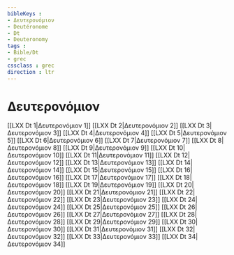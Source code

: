 ```yaml
---
bibleKeys : 
- Δευτερονόμιον
- Deutéronome
- Dt
- Deuteronomy
tags : 
- Bible/Dt
- grec
cssclass : grec
direction : ltr
---
```


# Δευτερονόμιον

[[LXX Dt 1|Δευτερονόμιον 1]]
[[LXX Dt 2|Δευτερονόμιον 2]]
[[LXX Dt 3|Δευτερονόμιον 3]]
[[LXX Dt 4|Δευτερονόμιον 4]]
[[LXX Dt 5|Δευτερονόμιον 5]]
[[LXX Dt 6|Δευτερονόμιον 6]]
[[LXX Dt 7|Δευτερονόμιον 7]]
[[LXX Dt 8|Δευτερονόμιον 8]]
[[LXX Dt 9|Δευτερονόμιον 9]]
[[LXX Dt 10|Δευτερονόμιον 10]]
[[LXX Dt 11|Δευτερονόμιον 11]]
[[LXX Dt 12|Δευτερονόμιον 12]]
[[LXX Dt 13|Δευτερονόμιον 13]]
[[LXX Dt 14|Δευτερονόμιον 14]]
[[LXX Dt 15|Δευτερονόμιον 15]]
[[LXX Dt 16|Δευτερονόμιον 16]]
[[LXX Dt 17|Δευτερονόμιον 17]]
[[LXX Dt 18|Δευτερονόμιον 18]]
[[LXX Dt 19|Δευτερονόμιον 19]]
[[LXX Dt 20|Δευτερονόμιον 20]]
[[LXX Dt 21|Δευτερονόμιον 21]]
[[LXX Dt 22|Δευτερονόμιον 22]]
[[LXX Dt 23|Δευτερονόμιον 23]]
[[LXX Dt 24|Δευτερονόμιον 24]]
[[LXX Dt 25|Δευτερονόμιον 25]]
[[LXX Dt 26|Δευτερονόμιον 26]]
[[LXX Dt 27|Δευτερονόμιον 27]]
[[LXX Dt 28|Δευτερονόμιον 28]]
[[LXX Dt 29|Δευτερονόμιον 29]]
[[LXX Dt 30|Δευτερονόμιον 30]]
[[LXX Dt 31|Δευτερονόμιον 31]]
[[LXX Dt 32|Δευτερονόμιον 32]]
[[LXX Dt 33|Δευτερονόμιον 33]]
[[LXX Dt 34|Δευτερονόμιον 34]]
